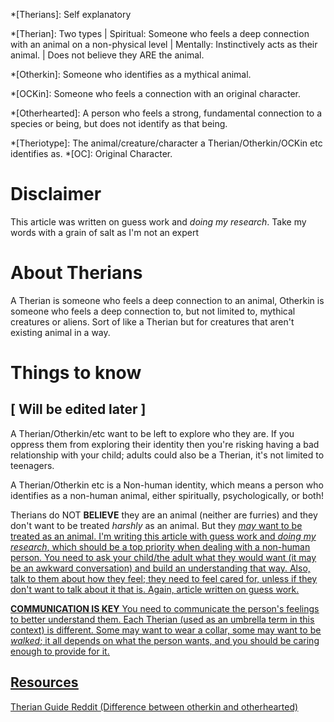 [Definitions]: #
*[Therians]: Self explanatory

[Non-human types]: #
*[Therian]: Two types | Spiritual: Someone who feels a deep connection with an animal on a non-physical level | Mentally: Instinctively acts as their animal. | Does not believe they ARE the animal. 

*[Otherkin]: Someone who identifies as a mythical animal.

*[OCKin]: Someone who feels a connection with an original character.

*[Otherhearted]: A person who feels a strong, fundamental connection to a species or being, but does not identify as that being.

[Other Terms]: #
*[Theriotype]: The animal/creature/character a Therian/Otherkin/OCKin etc identifies as.
*[OC]: Original Character.


[Main]: #
# Disclaimer
This article was written on guess work and *doing my research*. 
Take my words with a grain of salt as I'm not an expert
# About Therians
A Therian is someone who feels a deep connection to an animal, Otherkin is someone who feels a deep connection to, but not limited to, mythical creatures or aliens. Sort of like a Therian but for creatures that aren't existing animal in a way.

# Things to know 
## [ Will be edited later ]
A Therian/Otherkin/etc want to be left to explore who they are. If you oppress them from exploring their identity then you're risking having a bad relationship with your child; adults could also be a Therian, it's not limited to teenagers.

A Therian/Otherkin etc is a Non-human identity, which means a person who identifies as a non-human animal, either spiritually, psychologically, or both! 

Therians do NOT **BELIEVE** they are an animal (neither are furries) and they don't want to be treated *harshly* as an animal. But they *<u>may<u>* want to be treated as an animal. I'm writing this article with guess work and *doing my research*, which should be a top priority when dealing with a non-human person. You need to ask your child/the adult what they would want (it may be an awkward conversation) and build an understanding that way. Also, talk to them about how they feel; they need to feel cared for, unless if they don't want to talk about it that is. Again, article written on guess work.

**<u>COMMUNICATION IS KEY<u>**
You need to communicate the person's feelings to better understand them. Each Therian (used as an umbrella term in this context) is different. Some may want to wear a collar, some may want to be *walked*; it all depends on what the person wants, and you should be caring enough to provide for it.


## Resources
[Therian Guide](https://therianguide.com/) 
[Reddit](https://www.reddit.com/r/Therian/comments/17xb6qo/difference_between_otherkin_and_otherhearted/) (Difference between otherkin and otherhearted)
<!--stackedit_data:
eyJoaXN0b3J5IjpbMTYzOTY0NTc5NCwtMjExOTI0NDgyMV19
-->